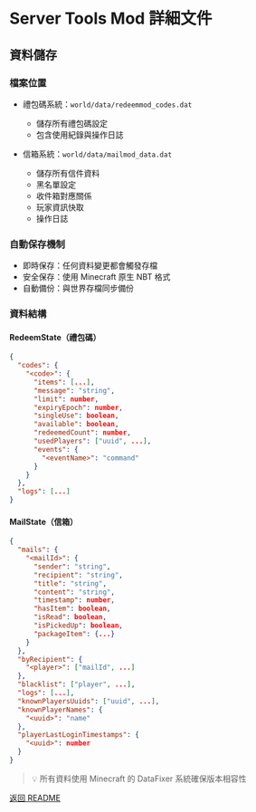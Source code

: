 # Server Tools Mod 詳細文件

## 資料儲存

### 檔案位置
- 禮包碼系統：`world/data/redeemmod_codes.dat`
  - 儲存所有禮包碼設定
  - 包含使用紀錄與操作日誌
  
- 信箱系統：`world/data/mailmod_data.dat`
  - 儲存所有信件資料
  - 黑名單設定
  - 收件箱對應關係
  - 玩家資訊快取
  - 操作日誌

### 自動保存機制
- 即時保存：任何資料變更都會觸發存檔
- 安全保存：使用 Minecraft 原生 NBT 格式
- 自動備份：與世界存檔同步備份

### 資料結構
#### RedeemState（禮包碼）
```json
{
  "codes": {
    "<code>": {
      "items": [...],
      "message": "string",
      "limit": number,
      "expiryEpoch": number,
      "singleUse": boolean,
      "available": boolean,
      "redeemedCount": number,
      "usedPlayers": ["uuid", ...],
      "events": {
        "<eventName>": "command"
      }
    }
  },
  "logs": [...]
}
```

#### MailState（信箱）
```json
{
  "mails": {
    "<mailId>": {
      "sender": "string",
      "recipient": "string",
      "title": "string",
      "content": "string",
      "timestamp": number,
      "hasItem": boolean,
      "isRead": boolean,
      "isPickedUp": boolean,
      "packageItem": {...}
    }
  },
  "byRecipient": {
    "<player>": ["mailId", ...]
  },
  "blacklist": ["player", ...],
  "logs": [...],
  "knownPlayersUuids": ["uuid", ...],
  "knownPlayerNames": {
    "<uuid>": "name"
  },
  "playerLastLoginTimestamps": {
    "<uuid>": number
  }
}
```

> 💡 所有資料使用 Minecraft 的 DataFixer 系統確保版本相容性

[返回 README](README.md)
